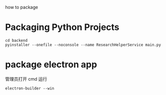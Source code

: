 how to package

# Packaging Python Projects

```
cd backend
pyinstaller --onefile --noconsole --name ResearchHelperService main.py
```

# package electron app

管理员打开 cmd 运行

```
electron-builder --win
```
